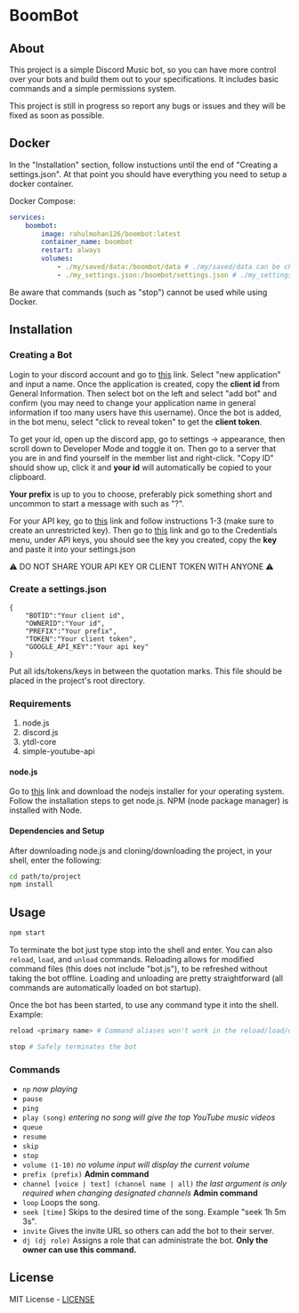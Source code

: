 # BoomBot

## About

This project is a simple Discord Music bot, so you can have more control over your bots and build them out to your specifications. It includes basic commands and a simple permissions system.

This project is still in progress so report any bugs or issues and they will be fixed as soon as possible.

## Docker

In the "Installation" section, follow instuctions until the end of "Creating a settings.json". At that point you should have everything you need to setup a docker container.

Docker Compose:
```yaml
services:
    boombot:
        image: rahulmohan126/boombot:latest
        container_name: boombot
        restart: always
        volumes:
            - ./my/saved/data:/boombot/data # ./my/saved/data can be changed accordingly
            - ./my_settings.json:/boombot/settings.json # ./my_settings.json can be changed accordingly
```

Be aware that commands (such as "stop") cannot be used while using Docker. 

## Installation

### Creating a Bot

Login to your discord account and go to [this](https://discordapp.com/developers/applications/) link. Select "new application" and input a name. Once the application is created, copy the **client id** from General Information. Then select bot on the left and select "add bot" and confirm (you may need to change your application name in general information if too many users have this username). Once the bot is added, in the bot menu, select "click to reveal token" to get the **client token**.

To get your id, open up the discord app, go to settings -> appearance, then scroll down to Developer Mode and toggle it on. Then go to a server that you are in and find yourself in the member list and right-click. "Copy ID" should show up, click it and **your id** will automatically be copied to your clipboard.

**Your prefix** is up to you to choose, preferably pick something short and uncommon to start a message with such as "?".

For your API key, go to [this](https://developers.google.com/youtube/v3/getting-started) link and follow instructions 1-3 (make sure to create an unrestricted key). Then go to [this](https://console.developers.google.com/) link and go to the Credentials menu, under API keys, you should see the key you created, copy the **key** and paste it into your settings.json

:warning: DO NOT SHARE YOUR API KEY OR CLIENT TOKEN WITH ANYONE :warning:

### Create a settings.json
```
{
	"BOTID":"Your client id",
	"OWNERID":"Your id",
	"PREFIX":"Your prefix",
	"TOKEN":"Your client token",
	"GOOGLE_API_KEY":"Your api key"
}
```

Put all ids/tokens/keys in between the quotation marks.
This file should be placed in the project's root directory.

### Requirements

1. node.js
3. discord.js
4. ytdl-core
5. simple-youtube-api

#### node.js
Go to [this](https://nodejs.org/en/download/) link and download the nodejs installer for your operating system.
Follow the installation steps to get node.js.
NPM (node package manager) is installed with Node.

#### Dependencies and Setup

After downloading node.js and cloning/downloading the project, in your shell, enter the following:
```bash
cd path/to/project
npm install
```

## Usage

````bash
npm start
````
To terminate the bot just type stop into the shell and enter. You can also `reload`, `load`, and `unload` commands. Reloading allows for modified command files (this does not include "bot.js"), to be refreshed without taking the bot offline. Loading and unloading are pretty straightforward (all commands are automatically loaded on bot startup).

Once the bot has been started, to use any command type it into the shell. Example:
```bash
reload <primary name> # Command aliases won't work in the reload/load/unload commands.

stop # Safely terminates the bot
```

### Commands

* `np` *now playing*
* `pause`
* `ping`
* `play (song)` *entering no song will give the top YouTube music videos*
* `queue`
* `resume`
* `skip`
* `stop`
* `volume (1-10)` *no volume input will display the current volume*
* `prefix (prefix)` **Admin command**
* `channel [voice | text] (channel name | all)` *the last argument is only required when changing designated channels* **Admin command**
* `loop` Loops the song.
* `seek [time]` Skips to the desired time of the song. Example "seek 1h 5m 3s".
* `invite` Gives the invite URL so others can add the bot to their server.
* `dj (dj role)` Assigns a role that can administrate the bot. **Only the owner can use this command.**

## License

MIT License - [LICENSE](LICENSE)
